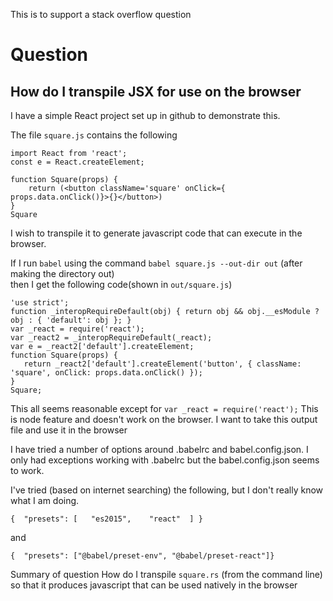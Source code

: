 This is to support a stack overflow question

# Question

## How do I transpile JSX for use on the browser

I have a simple React project set up in github to demonstrate this.

The file `square.js` contains the following 

```
import React from 'react';
const e = React.createElement;

function Square(props) {
    return (<button className='square' onClick={ props.data.onClick()}>{}</button>)
}
Square
```

I wish to transpile it to generate javascript code that can execute in the browser.
 
 If I run `babel` using the command `babel square.js --out-dir out` (after making the directory out)  
 then I get the following code(shown in `out/square.js`)
 
 ```
'use strict';
function _interopRequireDefault(obj) { return obj && obj.__esModule ? obj : { 'default': obj }; }
var _react = require('react');
var _react2 = _interopRequireDefault(_react);
var e = _react2['default'].createElement;
function Square(props) {
    return _react2['default'].createElement('button', { className: 'square', onClick: props.data.onClick() });
}
Square;
```

This all seems reasonable except for `var _react = require('react');` This is node feature and
doesn't work on the browser. I want to take this output file and use it in the browser

I have tried a number of options around .babelrc and babel.config.json. I only had exceptions working
with .babelrc but the babel.config.json seems to work.

I've tried (based on internet searching) the following, but I don't really know what I am doing. 
```
{  "presets": [   "es2015",    "react"  ] }
```
and
```
{  "presets": ["@babel/preset-env", "@babel/preset-react"]}
```

Summary of question
How do I transpile `square.rs` (from the command line) so that it produces javascript that can be used natively in the browser